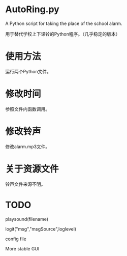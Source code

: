 # AutoRing.py
A Python script for taking the place of the school alarm.

用于替代学校上下课铃的Python程序。（几乎稳定的版本）
# 使用方法
运行两个Python文件。

# 修改时间
参照文件内函数调用。

# 修改铃声
修改alarm.mp3文件。

# 关于资源文件
铃声文件来源不明。

# TODO
playsound(filename)

logit("msg","msgSource",loglevel)

config file

More stable GUI
